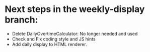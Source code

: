 # Next steps in the weekly-display branch:

- Delete DailyOvertimeCalculator: No longer needed and used
- Check and Fix coding style and JS hints
- Add daily display to HTML renderer.
